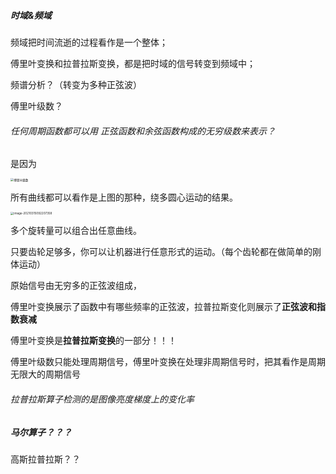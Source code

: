##### 时域&频域

频域把时间流逝的过程看作是一个整体；

傅里叶变换和拉普拉斯变换，都是把时域的信号转变到频域中；

频谱分析？（转变为多种正弦波）

傅里叶级数？

###### 任何周期函数都可以用	正弦函数和余弦函数构成的无穷级数来表示？

是因为



<img src="D:\File_Recv\日语学习\傅里叶级数.jpg" alt="傅里叶级数" style="zoom:33%;" />

所有曲线都可以看作是上图的那种，绕多圆心运动的结果。

<img src="D:\goingON\image-20210315092207358.png" alt="image-20210315092207358" style="zoom:33%;" />

多个旋转量可以组合出任意曲线。



只要齿轮足够多，你可以让机器进行任意形式的运动。（每个齿轮都在做简单的刚体运动）

原始信号由无穷多的正弦波组成，



傅里叶变换展示了函数中有哪些频率的正弦波，拉普拉斯变化则展示了**正弦波和指数衰减**

傅里叶变换是**拉普拉斯变换**的一部分！！！



傅里叶级数只能处理周期信号，傅里叶变换在处理非周期信号时，把其看作是周期无限大的周期信号



###### 拉普拉斯算子检测的是图像亮度梯度上的变化率



##### 马尔算子？？？

高斯拉普拉斯？？